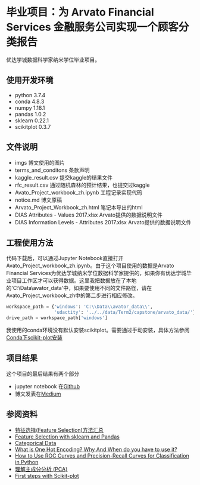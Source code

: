 # 毕业项目：为 Arvato Financial Services 金融服务公司实现一个顾客分类报告

优达学城数据科学家纳米学位毕业项目。

## 使用开发环境

* python 3.7.4
* conda 4.8.3
* numpy 1.18.1
* pandas 1.0.2
* sklearn 0.22.1
* scikitplot 0.3.7

## 文件说明

* imgs 博文使用的图片
* terms_and_conditons 条款声明
* kaggle_result.csv 提交kaggle的结果文件
* rfc_result.csv 通过随机森林的预计结果，也提交过kaggle
* Avato_Project_workbook_zh.ipynb 工程记录实现代码
* notice.md 博文原稿
* Arvato_Project_Workbook_zh.html 笔记本导出的html
* DIAS Attributes - Values 2017.xlsx Arvato提供的数据说明文件
* DIAS Information Levels - Attributes 2017.xlsx Arvato提供的数据说明文件

## 工程使用方法

代码下载后，可以通过Jupyter Notebook直接打开Avato_Project_workbook_zh.ipynb。由于这个项目使用的数据是Arvato Financial Services为优达学城纳米学位数据科学家提供的，如果你有优达学城毕业项目工作区才可以获得数据。这里我把数据放在了本地的'C:\Data\avator_data\'中，如果要使用不同的文件路径，请在Avato_Project_workbook_zh中的第二步进行相应修改。

```python
workspace_path = {'windows': 'C:\\Data\\avator_data\\', 
                  'udactity': '../../data/Term2/capstone/arvato_data/'}
drive_path = workspace_path['windows']
```

我使用的conda环境没有默认安装scikitplot。需要通过手动安装，具体方法参阅[Conda下scikit-plot安装](https://anaconda.org/conda-forge/scikit-plot)

## 项目结果

这个项目的最后结果有两个部分

* jupyter notebook 在[Github](https://github.com/lqiang79/udacity_DSND_arvato)
* 博文发表在[Medium](https://medium.com/@lqiang79/%E5%AE%A2%E6%88%B7%E5%9C%A8%E5%93%AA%E9%87%8C-%E6%95%B0%E6%8D%AE%E5%91%8A%E8%AF%89%E4%BD%A0-e27dd615c4c1)

## 参阅资料

* [特征选择(Feature Selection)方法汇总](https://zhuanlan.zhihu.com/p/74198735)
* [Feature Selection with sklearn and Pandas](https://towardsdatascience.com/feature-selection-with-pandas-e3690ad8504b)
* [Categorical Data](https://towardsdatascience.com/understanding-feature-engineering-part-2-categorical-data-f54324193e63)
* [What is One Hot Encoding? Why And When do you have to use it?](https://hackernoon.com/what-is-one-hot-encoding-why-and-when-do-you-have-to-use-it-e3c6186d008f)
* [How to Use ROC Curves and Precision-Recall Curves for Classification in Python](https://machinelearningmastery.com/roc-curves-and-precision-recall-curves-for-classification-in-python/)
* [理解主成分分析 (PCA)](https://zhuanlan.zhihu.com/p/37810506)
* [First steps with Scikit-plot](https://scikit-plot.readthedocs.io/en/stable/Quickstart.html)